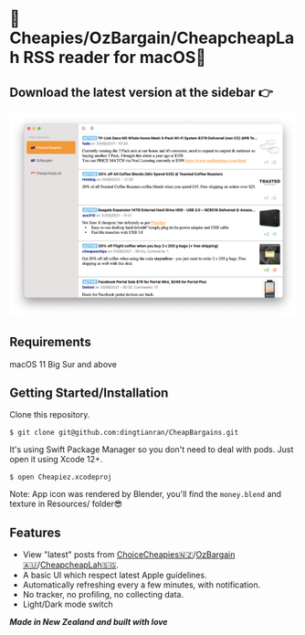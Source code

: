 # 💸Cheapies/OzBargain/CheapcheapLah RSS reader for macOS💸

## Download the latest version at the sidebar 👉

<img width="800" alt="screenshot" src="https://raw.githubusercontent.com/dingtianran/CheapBargains/main/Resources/screenshot.png">

## Requirements
macOS 11 Big Sur and above

## Getting Started/Installation
Clone this repository.
```shell
$ git clone git@github.com:dingtianran/CheapBargains.git
```

It's using Swift Package Manager so you don't need to deal with pods. Just open it using Xcode 12+.
```shell
$ open Cheapiez.xcodeproj
```

Note: App icon was rendered by Blender, you'll find the `money.blend` and texture in Resources/ folder😎

## Features
* View "latest" posts from [ChoiceCheapies🇳🇿](https://www.cheapies.nz)/[OzBargain🇦🇺](https://www.ozbargain.com.au/)/[CheapcheapLah🇸🇬](https://www.cheapcheaplah.com/).
* A basic UI which respect latest Apple guidelines.
* Automatically refreshing every a few minutes, with notification.
* No tracker, no profiling, no collecting data.
* Light/Dark mode switch

***Made in New Zealand and built with love***
